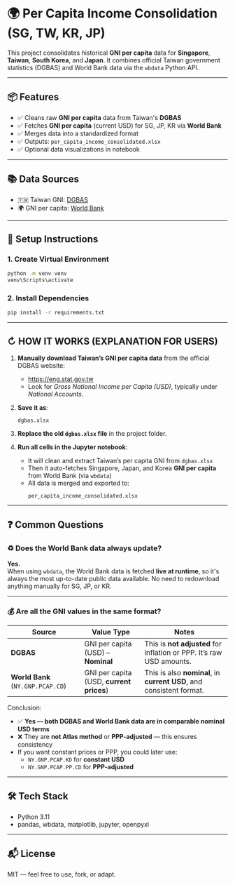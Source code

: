 # 🌍 Per Capita Income Consolidation (SG, TW, KR, JP)

This project consolidates historical **GNI per capita** data for **Singapore**, **Taiwan**, **South Korea**, and **Japan**. It combines official Taiwan government statistics (DGBAS) and World Bank data via the `wbdata` Python API.

---

## 📦 Features

- ✅ Cleans raw **GNI per capita** data from Taiwan's **DGBAS**
- ✅ Fetches **GNI per capita** (current USD) for SG, JP, KR via **World Bank**
- ✅ Merges data into a standardized format
- ✅ Outputs: `per_capita_income_consolidated.xlsx`
- ✅ Optional data visualizations in notebook

---

## 📚 Data Sources

- 🇹🇼 Taiwan GNI: [DGBAS](https://eng.stat.gov.tw/)
- 🌍 GNI per capita: [World Bank](https://data.worldbank.org/indicator/NY.GNP.PCAP.CD)

---

## 🚀 Setup Instructions

### 1. Create Virtual Environment

```bash
python -m venv venv
venv\Scripts\activate
```

### 2. Install Dependencies

```bash
pip install -r requirements.txt
```
---

## ↻ HOW IT WORKS (EXPLANATION FOR USERS)

1. **Manually download Taiwan’s GNI per capita data** from the official DGBAS website:
   - https://eng.stat.gov.tw
   - Look for *Gross National Income per Capita (USD)*, typically under *National Accounts*.

2. **Save it as**:
   ```
   dgbas.xlsx
   ```

3. **Replace the old `dgbas.xlsx` file** in the project folder.

4. **Run all cells in the Jupyter notebook**:
   - It will clean and extract Taiwan’s per capita GNI from `dgbas.xlsx`
   - Then it auto-fetches Singapore, Japan, and Korea **GNI per capita** from World Bank (via `wbdata`)
   - All data is merged and exported to:
     ```
     per_capita_income_consolidated.xlsx
     ```

---

## ❓ Common Questions

### ♻️ Does the World Bank data always update?

**Yes.**  
When using `wbdata`, the World Bank data is fetched **live at runtime**, so it's always the most up-to-date public data available. No need to redownload anything manually for SG, JP, or KR.

---

### 💰 Are all the GNI values in the same format?

| Source    | Value Type                            | Notes                                                                 |
|-----------|----------------------------------------|-----------------------------------------------------------------------|
| **DGBAS** | GNI per capita (USD) – **Nominal**     | This is **not adjusted** for inflation or PPP. It’s raw USD amounts. |
| **World Bank** (`NY.GNP.PCAP.CD`) | GNI per capita (USD, **current prices**) | This is also **nominal**, in **current USD**, and consistent format. |

Conclusion:
- ✅ **Yes — both DGBAS and World Bank data are in comparable nominal USD terms**
- ❌ They are **not Atlas method** or **PPP-adjusted** — this ensures consistency
- If you want constant prices or PPP, you could later use:
  - `NY.GNP.PCAP.KD` for **constant USD**
  - `NY.GNP.PCAP.PP.CD` for **PPP-adjusted**

---

## 🛠️ Tech Stack

- Python 3.11
- pandas, wbdata, matplotlib, jupyter, openpyxl

---

## 📬 License

MIT — feel free to use, fork, or adapt.
